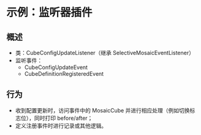 # 示例：监听器插件

## 概述
- 类：CubeConfigUpdateListener（继承 SelectiveMosaicEventListener）
- 监听事件：
  - CubeConfigUpdateEvent
  - CubeDefinitionRegisteredEvent

## 行为
- 收到配置更新时，访问事件中的 MosaicCube 并进行相应处理（例如切换标志位），同时打印 before/after；
- 定义注册事件时进行记录或其他逻辑。